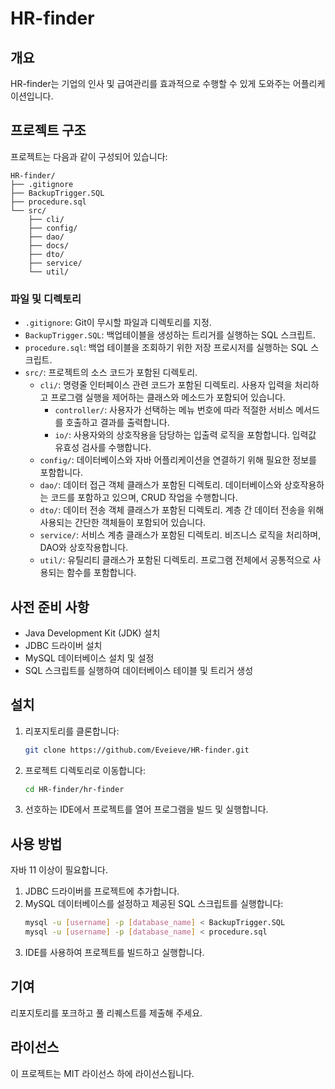 # HR-finder
 
 ## 개요
 HR-finder는 기업의 인사 및 급여관리를 효과적으로 수행할 수 있게 도와주는 어플리케이션입니다. 
 
 ## 프로젝트 구조
 프로젝트는 다음과 같이 구성되어 있습니다:
 ```
 HR-finder/
 ├── .gitignore
 ├── BackupTrigger.SQL
 ├── procedure.sql
 └── src/
     ├── cli/
     ├── config/
     ├── dao/
     ├── docs/
     ├── dto/
     ├── service/
     └── util/
 ```
 
 ### 파일 및 디렉토리
 - `.gitignore`: Git이 무시할 파일과 디렉토리를 지정.
 - `BackupTrigger.SQL`: 백업테이블을 생성하는 트리거를 실행하는  SQL 스크립트.
 - `procedure.sql`: 백업 테이블을 조회하기 위한 저장 프로시저를 실행하는 SQL 스크립트.
 - `src/`: 프로젝트의 소스 코드가 포함된 디렉토리.
     - `cli/`: 명령줄 인터페이스 관련 코드가 포함된 디렉토리. 사용자 입력을 처리하고 프로그램 실행을 제어하는 클래스와 메소드가 포함되어 있습니다.
       - `controller/`: 사용자가 선택하는 메뉴 번호에 따라 적절한 서비스 메서드를 호출하고 결과를 출력합니다. 
       - `io/`: 사용자와의 상호작용을 담당하는 입출력 로직을 포함합니다. 입력값 유효성 검사를 수행합니다. 
     - `config/`: 데이터베이스와 자바 어플리케이션을 연결하기 위해 필요한 정보를 포함합니다. 
     - `dao/`: 데이터 접근 객체 클래스가 포함된 디렉토리. 데이터베이스와 상호작용하는 코드를 포함하고 있으며, CRUD 작업을 수행합니다.
     - `dto/`: 데이터 전송 객체 클래스가 포함된 디렉토리. 계층 간 데이터 전송을 위해 사용되는 간단한 객체들이 포함되어 있습니다.
     - `service/`: 서비스 계층 클래스가 포함된 디렉토리. 비즈니스 로직을 처리하며, DAO와 상호작용합니다.
     - `util/`: 유틸리티 클래스가 포함된 디렉토리. 프로그램 전체에서 공통적으로 사용되는 함수를 포함합니다. 
 
 ## 사전 준비 사항
 - Java Development Kit (JDK) 설치
 - JDBC 드라이버 설치
 - MySQL 데이터베이스 설치 및 설정
 - SQL 스크립트를 실행하여 데이터베이스 테이블 및 트리거 생성
 
 ## 설치
 1. 리포지토리를 클론합니다:
     ```sh
     git clone https://github.com/Eveieve/HR-finder.git
     ```
 2. 프로젝트 디렉토리로 이동합니다:
     ```sh
     cd HR-finder/hr-finder
     ```
 3. 선호하는 IDE에서 프로젝트를 열어 프로그램을 빌드 및 실행합니다. 
 
 ## 사용 방법
 자바 11 이상이 필요합니다. 
 
 1. JDBC 드라이버를 프로젝트에 추가합니다.
 2. MySQL 데이터베이스를 설정하고 제공된 SQL 스크립트를 실행합니다:
     ```sh
     mysql -u [username] -p [database_name] < BackupTrigger.SQL
     mysql -u [username] -p [database_name] < procedure.sql
     ```
 3. IDE를 사용하여 프로젝트를 빌드하고 실행합니다.
 ## 기여
 리포지토리를 포크하고 풀 리퀘스트를 제출해 주세요. 
 
 ## 라이선스
 이 프로젝트는 MIT 라이선스 하에 라이선스됩니다.

